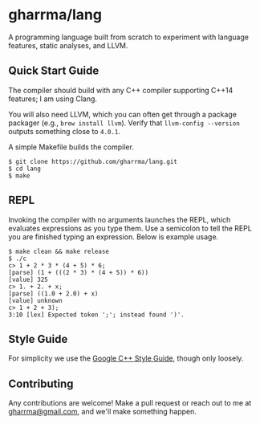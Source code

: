 gharrma/lang
============

A programming language built from scratch to experiment with language features,
static analyses, and LLVM.


Quick Start Guide
-----------------

The compiler should build with any C++ compiler supporting C++14 features;
I am using Clang.

You will also need LLVM, which you can often get through a package
packager (e.g., `brew install llvm`). Verify that `llvm-config --version`
outputs something close to `4.0.1`.

A simple Makefile builds the compiler.

```
$ git clone https://github.com/gharrma/lang.git
$ cd lang
$ make
```


REPL
----

Invoking the compiler with no arguments launches the REPL, which
evaluates expressions as you type them. Use a semicolon to tell the REPL
you are finished typing an expression. Below is example usage.

```
$ make clean && make release
$ ./c
c> 1 + 2 * 3 * (4 + 5) * 6;
[parse] (1 + (((2 * 3) * (4 + 5)) * 6))
[value] 325
c> 1. + 2. + x;
[parse] ((1.0 + 2.0) + x)
[value] unknown
c> 1 + 2 + 3);
3:10 [lex] Expected token ';'; instead found ')'.
```

Style Guide
-----------

For simplicity we use the
[Google C++ Style Guide](https://google.github.io/styleguide/cppguide.html),
though only loosely.


Contributing
------------

Any contributions are welcome! Make a pull request
or reach out to me at gharrma@gmail.com, and we'll make something happen.
